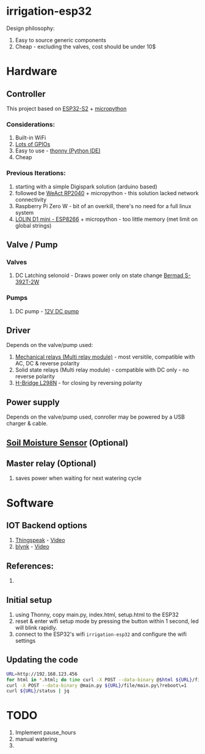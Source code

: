 # irrigation-esp32
Design philosophy:
1. Easy to source generic components
1. Cheap - excluding the valves, cost should be under 10$

# Hardware

## Controller
This project based on [ESP32-S2](https://www.espressif.com/en/products/socs/esp32-s2) + [micropython](https://docs.micropython.org/en/latest/esp32/quickref.html)

### Considerations:
1. Built-in WiFi
1. [Lots of GPIOs](https://www.sudo.is/docs/esphome/boards/esp32s2mini/ESP32_S2_mini_pinout.jpg)
1. Easy to use - [thonny (Python IDE)](https://thonny.org/)
1. Cheap

### Previous Iterations:
1. starting with a simple Digispark solution (arduino based)
1. followed be [WeAct RP2040](https://github.com/WeActStudio/WeActStudio.RP2040CoreBoard) + micropython - this solution lacked network connectivity
1. Raspberry Pi Zero W - bit of an overkill, there's no need for a full linux system
1. [LOLIN D1 mini - ESP8266](https://www.wemos.cc/en/latest/d1/d1_mini.html) + micropython - too little memory (met limit on global strings)

## Valve / Pump

### Valves
1. DC Latching selonoid - Draws power only on state change [Bermad S-392T-2W](https://catalog.bermad.com/BERMAD%20Assets/Irrigation/Solenoids/IR-SOLENOID-S-392T-2W/IR_Accessories-Solenoid-S-392T-2W_Product-Page_English_2-2020_XSB.pdf)
### Pumps
1. DC pump - [12V DC pump](https://www.google.com/search?q=12v+dc+pump)

## Driver
Depends on the valve/pump used:
1. [Mechanical relays (Multi relay module)](https://www.google.com/search?q=Mechanical+multi+relay+module) - most versitile, compatible with AC, DC & reverse polarity
1. Solid state relays  (Multi relay module) - compatible with DC only - no reverse polarity
1. [H-Bridge L298N](https://www.hibit.dev/posts/89/how-to-use-the-l298n-motor-driver-module) - for closing by reversing polarity

## Power supply
Depends on the valve/pump used, conroller may be powered by a USB charger & cable.

## [Soil Moisture Sensor](https://www.google.com/search?q=soil+moisture+sensor) (Optional)

## Master relay (Optional)
1. saves power when waiting for next watering cycle

# Software

## IOT Backend options
1. [Thingspeak](https://thingspeak.com/) - [Video](https://www.youtube.com/watch?v=Ckf3zzCA5os)
1. [blynk](https://blynk.io/) - [Video](https://www.youtube.com/watch?v=gCUyTRL9YRA)

## References:
1. 

## Initial setup
1. using Thonny, copy main.py, index.html, setup.html to the ESP32
1. reset & enter wifi setup mode by pressing the button within 1 second, led will blink rapidly.
1. connect to the ESP32's wifi `irrigation-esp32` and configure the wifi settings

## Updating the code
```bash
URL=http://192.168.123.456
for html in *.html; do time curl -X POST --data-binary @$html ${URL}/file/$html | jq; done
curl -X POST --data-binary @main.py ${URL}/file/main.py\?reboot\=1
curl ${URL}/status | jq
```

# TODO
1. Implement pause_hours
1. manual watering
1.
